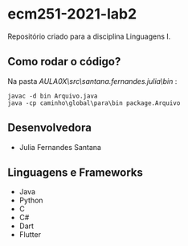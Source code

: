 # ecm251-2021-lab2

Repositório criado para a disciplina Linguagens I.

[comentario]: <> (Isso é um comentario)

## Como rodar o código?

Na pasta *AULA0X\src\santana.fernandes.julia\bin* :

    javac -d bin Arquivo.java
    java -cp caminho\global\para\bin package.Arquivo

## Desenvolvedora

- Julia Fernandes Santana

## Linguagens e Frameworks

- Java
- Python
- C
- C#
- Dart
- Flutter
